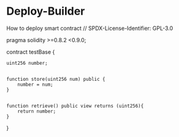 # Deploy-Builder
How to deploy smart contract
// SPDX-License-Identifier: GPL-3.0

pragma solidity >=0.8.2 <0.9.0;


contract testBase { 

    uint256 number;


    function store(uint256 num) public {
        number = num;
    }


    function retrieve() public view returns (uint256){
        return number;
    }
}

